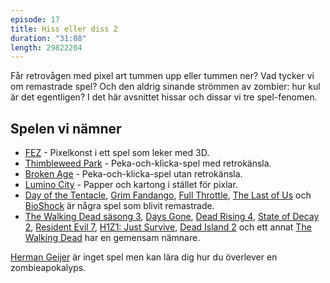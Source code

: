 ```yaml
---
episode: 17
title: Hiss eller diss 2
duration: "31:08"
length: 29822204
---
```


Får retrovågen med pixel art tummen upp eller tummen ner? Vad tycker vi om remastrade spel? Och den aldrig sinande strömmen av zombier: hur kul är det egentligen? I det här avsnittet hissar och dissar vi tre spel-fenomen.

## Spelen vi nämner

* [FEZ](http://fezgame.com) - Pixelkonst i ett spel som leker med 3D.
* [Thimbleweed Park](https://thimbleweedpark.com) - Peka-och-klicka-spel med retrokänsla.
* [Broken Age](http://brokenagegame.com) - Peka-och-klicka-spel utan retrokänsla.
* [Lumino City](http://www.luminocitygame.com/) - Papper och kartong i stället för pixlar.
* [Day of the Tentacle](http://dott.doublefine.com/), [Grim Fandango](http://www.grimremastered.com/), [Full Throttle](http://www.doublefine.com/news/comments/announcing_full_throttle_remastered), [The Last of Us](http://www.thelastofus.playstation.com/) och [BioShock](http://www.bioshockgame.com/) är några spel som blivit remastrade.
* [The Walking Dead säsong 3](https://telltale.com/series/the-walking-dead-a-new-frontier/), [Days Gone](https://www.playstation.com/sv-se/games/days-gone-ps4/), [Dead Rising 4](http://www.xbox.com/sv-se/games/dead-rising-4), [State of Decay 2](https://undeadlabs.com/stateofdecay/), [Resident Evil 7](http://www.capcom.co.jp/residentevil7/), [H1Z1: Just Survive](https://www.h1z1.com/just-survive/home), [Dead Island 2](https://en.wikipedia.org/wiki/Dead_Island_2) och ett annat [The Walking Dead](http://www.starbreeze.com/games/overkills-the-walking-dead/) har en gemensam nämnare.

[Herman Geijer](https://sv.wikipedia.org/wiki/Herman_Geijer_(f%C3%B6rfattare)) är inget spel men kan lära dig hur du överlever en zombieapokalyps.
